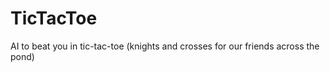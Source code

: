 TicTacToe
=========

AI to beat you in tic-tac-toe (knights and crosses for our friends across the pond)
